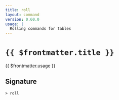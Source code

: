 ```yaml
---
title: roll
layout: command
version: 0.60.0
usage: |
  Rolling commands for tables
---
```


# `{{ $frontmatter.title }}`

<div style='white-space: pre-wrap;'>{{ $frontmatter.usage }}</div>

## Signature

`> roll `
